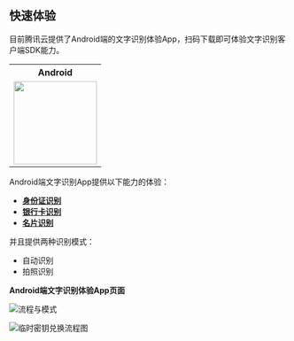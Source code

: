 ## 快速体验

目前腾讯云提供了Android端的文字识别体验App，扫码下载即可体验文字识别客户端SDK能力。

<table style="text-align:center;vertical-align:middle;">
  <tr>
    <th width="150px">Android</th>
  </tr>
  <tr>
    <td><img style="width:150px;height:150px" src="https://ai-sdk-release-1254418846.cos.ap-guangzhou.myqcloud.com/ocr/1.0.2/apk_icon_qrcode.png" /></td>
  </tr>
</table>



Android端文字识别App提供以下能力的体验：

- [**身份证识别**](https://cloud.tencent.com/document/product/866/33524)
- [**银行卡识别**](https://cloud.tencent.com/document/product/866/36216)
- [**名片识别**](https://cloud.tencent.com/document/product/866/36214)

并且提供两种识别模式：

- 自动识别
- 拍照识别

**Android端文字识别体验App页面**

![流程与模式](https://ai-sdk-release-1254418846.cos.ap-guangzhou.myqcloud.com/ocr/1.0.2/ocr_type.png)

![临时密钥兑换流程图](https://ai-sdk-release-1254418846.cos.ap-guangzhou.myqcloud.com/ocr/1.0.2/ocr_doing.png)